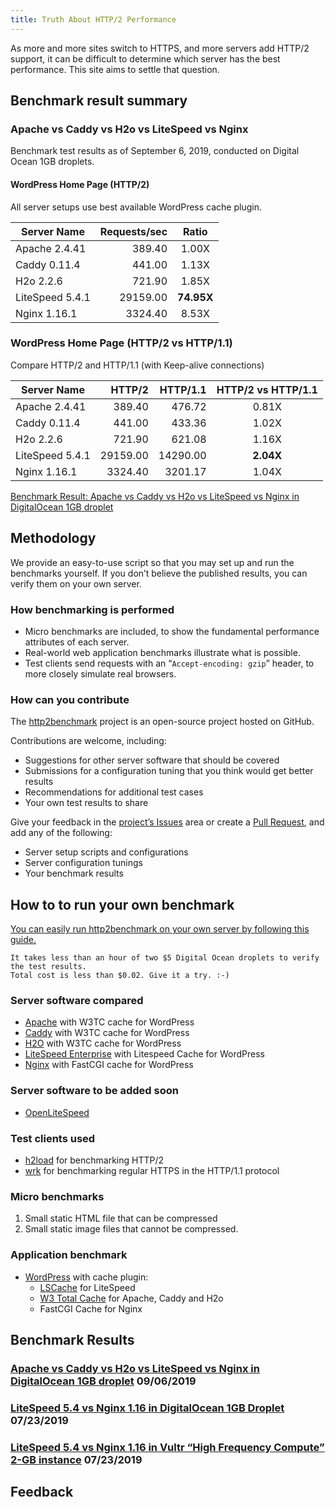 ```yaml
---
title: Truth About HTTP/2 Performance
---
```


As more and more sites switch to HTTPS, and more servers add HTTP/2 support, it can be difficult to determine which server has the best performance. This site aims to settle that question.

## Benchmark result summary

### Apache vs Caddy vs H2o vs LiteSpeed vs Nginx
Benchmark test results as of September 6, 2019, conducted on Digital Ocean 1GB droplets.

#### WordPress Home Page (HTTP/2)
All server setups use best available WordPress cache plugin.

  Server Name   | Requests/sec | Ratio | 
----------------|-------------:|:-----:
Apache 2.4.41   |    389.40    |  1.00X
Caddy 0.11.4    |    441.00    |  1.13X
H2o 2.2.6       |    721.90    |  1.85X
LiteSpeed 5.4.1 |  29159.00    |  **74.95X**
Nginx 1.16.1    |   3324.40    |  8.53X

### WordPress Home Page (HTTP/2 vs HTTP/1.1)
Compare HTTP/2 and HTTP/1.1 (with Keep-alive connections)

  Server Name   |    HTTP/2    | HTTP/1.1   |  HTTP/2 vs HTTP/1.1   |
----------------|-------------:|-----------:|:---------------------:
Apache 2.4.41   |    389.40    |  476.72    |         0.81X
Caddy 0.11.4    |    441.00    |  433.36    |         1.02X
H2o 2.2.6       |    721.90    |  621.08    |         1.16X
LiteSpeed 5.4.1 |  29159.00    |  14290.00  |       **2.04X**
Nginx 1.16.1    |   3324.40    |  3201.17   |         1.04X

[Benchmark Result: Apache vs Caddy vs H2o vs LiteSpeed vs Nginx in DigitalOcean 1GB droplet](https://http2benchmark.org/results/benchmark-apache-caddy-h2o-litespeed-nginx-digitalocean.html)

## Methodology

We provide an easy-to-use script so that you may set up and run the benchmarks yourself. If you don’t believe the published results, you can verify them on your own server.

### How benchmarking is performed

*   Micro benchmarks are included, to show the fundamental performance attributes of each server.
*   Real-world web application benchmarks illustrate what is possible.
*   Test clients send requests with an “`Accept-encoding: gzip`” header, to more closely simulate real browsers.

### How can you contribute

The [http2benchmark](https://github.com/http2benchmark/http2benchmark) project is an open-source project hosted on GitHub. 

Contributions are welcome, including:

*   Suggestions for other server software that should be covered
*   Submissions for a configuration tuning that you think would get better results
*   Recommendations for additional test cases
*   Your own test results to share

Give your feedback in the [project’s Issues](https://github.com/http2benchmark/http2benchmark/issues) area or create a [Pull Request](https://github.com/http2benchmark/http2benchmark/pulls), and add any of the following: 

*   Server setup scripts and configurations
*   Server configuration tunings
*   Your benchmark results

## How to to run your own benchmark

[You can easily run http2benchmark on your own server by following this guide.](https://http2benchmark.org/guide.html)

    It takes less than an hour of two $5 Digital Ocean droplets to verify the test results.
    Total cost is less than $0.02. Give it a try. :-) 

### Server software compared

*   [Apache](http://httpd.apache.org/) with W3TC cache for WordPress
*   [Caddy](https://caddyserver.com/) with W3TC cache for WordPress
*   [H2O](https://h2o.examp1e.net/) with W3TC cache for WordPress
*   [LiteSpeed Enterprise](https://www.litespeedtech.com/products/litespeed-web-server)
    with Litespeed Cache for WordPress
*   [Nginx](http://nginx.org/)
    with FastCGI cache for WordPress

### Server software to be added soon

*   [OpenLiteSpeed](https://openlitespeed.org/)

### Test clients used

*   [h2load](https://nghttp2.org/documentation/h2load-howto.html) for benchmarking HTTP/2
*   [wrk](https://github.com/wg/wrk) for benchmarking regular HTTPS in the HTTP/1.1 protocol

### Micro benchmarks

1. Small static HTML file that can be compressed
2. Small static image files that cannot be compressed.

### Application benchmark

*   [WordPress](https://wordpress.org/) with cache plugin: 
    *   [LSCache](https://wordpress.org/plugins/litespeed-cache/) for LiteSpeed
    *   [W3 Total Cache](https://wordpress.org/plugins/w3-total-cache/) for Apache, Caddy and H2o
    *   FastCGI Cache for Nginx

## Benchmark Results

###  [Apache vs Caddy vs H2o vs LiteSpeed vs Nginx in DigitalOcean 1GB droplet](https://http2benchmark.org/results/benchmark-apache-caddy-h2o-litespeed-nginx-digitalocean.html) 09/06/2019

###  [LiteSpeed 5.4 vs Nginx 1.16 in DigitalOcean 1GB Droplet](https://http2benchmark.org/results/nginx-vs-litespeed-digitalocean.html) 07/23/2019
 
###  [LiteSpeed 5.4 vs Nginx 1.16 in Vultr “High Frequency Compute” 2-GB instance](https://http2benchmark.org/results/nginx-vs-litespeed-vultr.html)  07/23/2019

## Feedback

